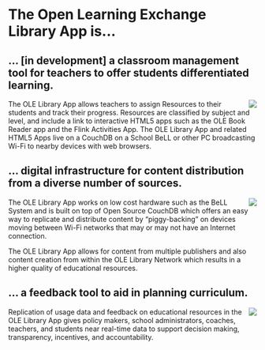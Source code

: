 # The Open Learning Exchange Library App is...

## ... [in development] a classroom management tool for teachers to offer students differentiated learning.

<img src="https://raw.github.com/rjsteinert/ole-library/master/docs/images/my-library.png" align="right">The OLE Library App allows teachers to assign Resources to their students and track their progress.  Resources are classified by subject and level, and include a link to interactive HTML5 apps such as the OLE Book Reader app and the Flink Activities App.  The OLE Library App and related HTML5 Apps live on a CouchDB on a School BeLL or other PC broadcasting Wi-Fi to nearby devices with web browsers. 





## ... digital infrastructure for content distribution from a diverse number of sources.

<img src="https://raw.github.com/rjsteinert/ole-library/master/docs/images/replication.png" align="right">The OLE Library App works on low cost hardware such as the BeLL System and is built on top of Open Source CouchDB which offers an easy way to replicate and distribute content by “piggy-backing” on devices moving between Wi-Fi networks that may or may not have an Internet connection.

The OLE Library App allows for content from multiple publishers and also content creation from within the OLE Library Network which results in a higher quality of educational resources.





## ... a feedback tool to aid in planning curriculum.

<img src="https://raw.github.com/rjsteinert/ole-library/master/docs/images/feedback.png" align="right">Replication of usage data and feedback on educational resources in the OLE Library App gives policy makers, school administrators, coaches, teachers, and students near real-time data to support decision making, transparency, incentives, and accountability.
